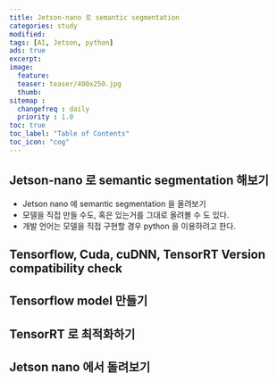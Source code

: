 ```yaml
---
title: Jetson-nano 로 semantic segmentation
categories: study
modified: 
tags: [AI, Jetson, python]
ads: true
excerpt:
image:
  feature:
  teaser: teaser/400x250.jpg
  thumb:
sitemap :
  changefreq : daily
  priority : 1.0
toc: true
toc_label: "Table of Contents"
toc_icon: "cog" 
---
```


## Jetson-nano 로 semantic segmentation 해보기
* Jetson nano 에 semantic segmentation 을 올려보기
* 모델을 직접 만들 수도, 혹은 있는거를 그대로 올려볼 수 도 있다.
* 개발 언어는 모델을 직접 구현할 경우 python 을 이용하려고 한다.

## Tensorflow, Cuda, cuDNN, TensorRT Version compatibility check

## Tensorflow model 만들기

## TensorRT 로 최적화하기

## Jetson nano 에서 돌려보기

